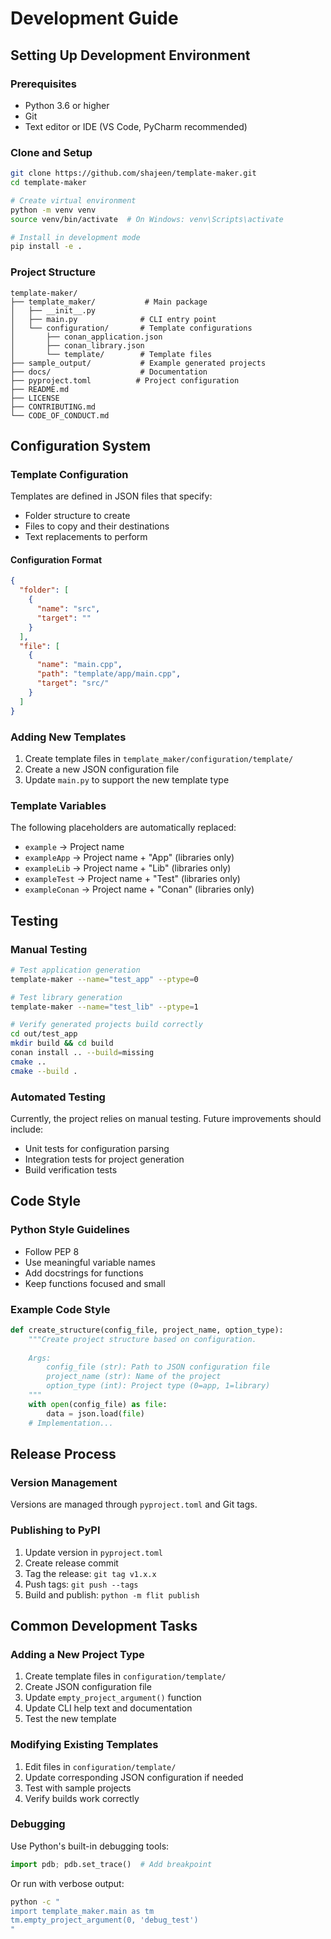 # Development Guide

## Setting Up Development Environment

### Prerequisites

- Python 3.6 or higher
- Git
- Text editor or IDE (VS Code, PyCharm recommended)

### Clone and Setup

```bash
git clone https://github.com/shajeen/template-maker.git
cd template-maker

# Create virtual environment
python -m venv venv
source venv/bin/activate  # On Windows: venv\Scripts\activate

# Install in development mode
pip install -e .
```

### Project Structure

```
template-maker/
├── template_maker/           # Main package
│   ├── __init__.py
│   ├── main.py              # CLI entry point
│   └── configuration/       # Template configurations
│       ├── conan_application.json
│       ├── conan_library.json
│       └── template/        # Template files
├── sample_output/           # Example generated projects
├── docs/                    # Documentation
├── pyproject.toml          # Project configuration
├── README.md
├── LICENSE
├── CONTRIBUTING.md
└── CODE_OF_CONDUCT.md
```

## Configuration System

### Template Configuration

Templates are defined in JSON files that specify:
- Folder structure to create
- Files to copy and their destinations
- Text replacements to perform

#### Configuration Format

```json
{
  "folder": [
    {
      "name": "src",
      "target": ""
    }
  ],
  "file": [
    {
      "name": "main.cpp",
      "path": "template/app/main.cpp",
      "target": "src/"
    }
  ]
}
```

### Adding New Templates

1. Create template files in `template_maker/configuration/template/`
2. Create a new JSON configuration file
3. Update `main.py` to support the new template type

### Template Variables

The following placeholders are automatically replaced:
- `example` → Project name
- `exampleApp` → Project name + "App" (libraries only)
- `exampleLib` → Project name + "Lib" (libraries only)
- `exampleTest` → Project name + "Test" (libraries only)
- `exampleConan` → Project name + "Conan" (libraries only)

## Testing

### Manual Testing

```bash
# Test application generation
template-maker --name="test_app" --ptype=0

# Test library generation
template-maker --name="test_lib" --ptype=1

# Verify generated projects build correctly
cd out/test_app
mkdir build && cd build
conan install .. --build=missing
cmake ..
cmake --build .
```

### Automated Testing

Currently, the project relies on manual testing. Future improvements should include:
- Unit tests for configuration parsing
- Integration tests for project generation
- Build verification tests

## Code Style

### Python Style Guidelines

- Follow PEP 8
- Use meaningful variable names
- Add docstrings for functions
- Keep functions focused and small

### Example Code Style

```python
def create_structure(config_file, project_name, option_type):
    """Create project structure based on configuration.
    
    Args:
        config_file (str): Path to JSON configuration file
        project_name (str): Name of the project
        option_type (int): Project type (0=app, 1=library)
    """
    with open(config_file) as file:
        data = json.load(file)
    # Implementation...
```

## Release Process

### Version Management

Versions are managed through `pyproject.toml` and Git tags.

### Publishing to PyPI

1. Update version in `pyproject.toml`
2. Create release commit
3. Tag the release: `git tag v1.x.x`
4. Push tags: `git push --tags`
5. Build and publish: `python -m flit publish`

## Common Development Tasks

### Adding a New Project Type

1. Create template files in `configuration/template/`
2. Create JSON configuration file
3. Update `empty_project_argument()` function
4. Update CLI help text and documentation
5. Test the new template

### Modifying Existing Templates

1. Edit files in `configuration/template/`
2. Update corresponding JSON configuration if needed
3. Test with sample projects
4. Verify builds work correctly

### Debugging

Use Python's built-in debugging tools:

```python
import pdb; pdb.set_trace()  # Add breakpoint
```

Or run with verbose output:

```bash
python -c "
import template_maker.main as tm
tm.empty_project_argument(0, 'debug_test')
"
```